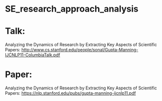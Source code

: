 # SE_research_approach_analysis

# Talk: 

Analyzing the Dynamics of Research by Extracting Key Aspects of Scientific Papers:
http://www.cs.stanford.edu/people/sonal/Gupta-Manning-IJCNLP11-ColumbiaTalk.pdf

# Paper: 

Analyzing the Dynamics of Research by Extracting Key Aspects of Scientific Papers:
https://nlp.stanford.edu/pubs/gupta-manning-ijcnlp11.pdf
